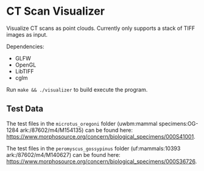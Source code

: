 # CT Scan Visualizer

Visualize CT scans as point clouds. Currently only supports a stack of TIFF
images as input.

Dependencies:

- GLFW
- OpenGL
- LibTIFF
- cglm

Run `make && ./visualizer` to build execute the program.

## Test Data

The test files in the `microtus_oregoni` folder
(uwbm:mammal specimens:OG-1284 ark:/87602/m4/M154135) can be found here:
https://www.morphosource.org/concern/biological_specimens/000S41001.

The test files in the `peromyscus_gossypinus` folder
(uf:mammals:10393 ark:/87602/m4/M140627) can be found here:
https://www.morphosource.org/concern/biological_specimens/000S36726.
